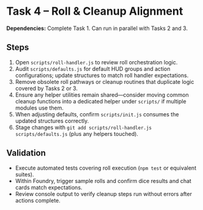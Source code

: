 # Task 4 – Roll & Cleanup Alignment

**Dependencies:** Complete Task 1. Can run in parallel with Tasks 2 and 3.

## Steps
1. Open `scripts/roll-handler.js` to review roll orchestration logic.
2. Audit `scripts/defaults.js` for default HUD groups and action configurations; update structures to match roll handler expectations.
3. Remove obsolete roll pathways or cleanup routines that duplicate logic covered by Tasks 2 or 3.
4. Ensure any helper utilities remain shared—consider moving common cleanup functions into a dedicated helper under `scripts/` if multiple modules use them.
5. When adjusting defaults, confirm `scripts/init.js` consumes the updated structures correctly.
6. Stage changes with `git add scripts/roll-handler.js scripts/defaults.js` (plus any helpers touched).

## Validation
- Execute automated tests covering roll execution (`npm test` or equivalent suites).
- Within Foundry, trigger sample rolls and confirm dice results and chat cards match expectations.
- Review console output to verify cleanup steps run without errors after actions complete.

